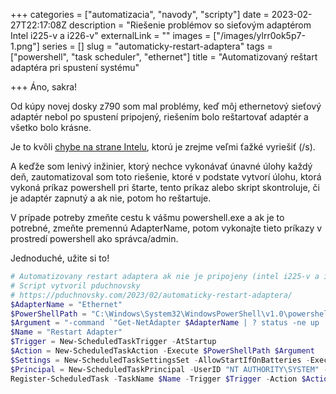 +++
categories = ["automatizacia", "navody", "scripty"]
date = 2023-02-27T22:17:08Z
description = "Riešenie problémov so sieťovým adaptérom Intel i225-v a i226-v"
externalLink = ""
images = ["/images/ylrr0ok5p7-1.png"]
series = []
slug = "automaticky-restart-adaptera"
tags = ["powershell", "task scheduler", "ethernet"]
title = "Automatizovaný reštart adaptéra pri spustení systému"

+++
Áno, sakra!

Od kúpy novej dosky z790 som mal problémy, keď môj ethernetový sieťový adaptér nebol po spustení pripojený, riešením bolo reštartovať adaptér a všetko bolo krásne.

Je to kvôli [chybe na strane Intelu](https://www.guru3d.com/news-story/intel-is-experiencing-network-issues-the-i226-v-controller-is-prone-to-connection-loss.html), ktorú je zrejme veľmi ťažké vyriešiť (/s).

A keďže som lenivý inžinier, ktorý nechce vykonávať únavné úlohy každý deň, zautomatizoval som toto riešenie, ktoré v podstate vytvorí úlohu, ktorá vykoná príkaz powershell pri štarte, tento príkaz alebo skript skontroluje, či je adaptér zapnutý a ak nie, potom ho reštartuje.

V prípade potreby zmeňte cestu k vášmu powershell.exe a ak je to potrebné, zmeňte premennú AdapterName, potom vykonajte tieto príkazy v prostredí powershell ako správca/admin.

Jednoduché, užite si to!

```powershell
# Automatizovany restart adaptera ak nie je pripojeny (intel i225-v a i226-v problem)
# Script vytvoril pduchnovsky
# https://pduchnovsky.com/2023/02/automaticky-restart-adaptera/
$AdapterName = "Ethernet"
$PowerShellPath = "C:\Windows\System32\WindowsPowerShell\v1.0\powershell.exe"
$Argument = "-command `"Get-NetAdapter $AdapterName | ? status -ne up | Restart-NetAdapter`""
$Name = "Restart Adapter"
$Trigger = New-ScheduledTaskTrigger -AtStartup
$Action = New-ScheduledTaskAction -Execute $PowerShellPath $Argument
$Settings = New-ScheduledTaskSettingsSet -AllowStartIfOnBatteries -ExecutionTimeLimit 0
$Principal = New-ScheduledTaskPrincipal -UserID "NT AUTHORITY\SYSTEM" -LogonType ServiceAccount -RunLevel Highest
Register-ScheduledTask -TaskName $Name -Trigger $Trigger -Action $Action -Settings $Settings -Principal $Principal
```